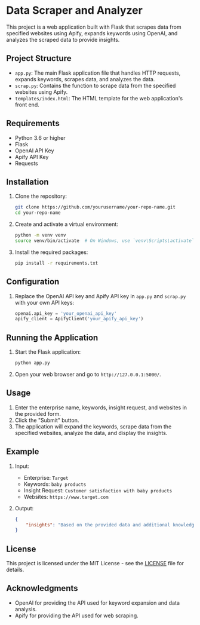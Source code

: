 # Data Scraper and Analyzer

This project is a web application built with Flask that scrapes data from specified websites using Apify, expands keywords using OpenAI, and analyzes the scraped data to provide insights.

## Project Structure

- `app.py`: The main Flask application file that handles HTTP requests, expands keywords, scrapes data, and analyzes the data.
- `scrap.py`: Contains the function to scrape data from the specified websites using Apify.
- `templates/index.html`: The HTML template for the web application's front end.

## Requirements

- Python 3.6 or higher
- Flask
- OpenAI API Key
- Apify API Key
- Requests

## Installation

1. Clone the repository:
    ```sh
    git clone https://github.com/yourusername/your-repo-name.git
    cd your-repo-name
    ```

2. Create and activate a virtual environment:
    ```sh
    python -m venv venv
    source venv/bin/activate  # On Windows, use `venv\Scripts\activate`
    ```

3. Install the required packages:
    ```sh
    pip install -r requirements.txt
    ```

## Configuration

1. Replace the OpenAI API key and Apify API key in `app.py` and `scrap.py` with your own API keys:
    ```python
    openai.api_key = 'your_openai_api_key'
    apify_client = ApifyClient('your_apify_api_key')
    ```

## Running the Application

1. Start the Flask application:
    ```sh
    python app.py
    ```

2. Open your web browser and go to `http://127.0.0.1:5000/`.

## Usage

1. Enter the enterprise name, keywords, insight request, and websites in the provided form.
2. Click the "Submit" button.
3. The application will expand the keywords, scrape data from the specified websites, analyze the data, and display the insights.

## Example

1. Input:
    - Enterprise: `Target`
    - Keywords: `baby products`
    - Insight Request: `Customer satisfaction with baby products`
    - Websites: `https://www.target.com`

2. Output:
    ```json
    {
        "insights": "Based on the provided data and additional knowledge, customers generally have a positive experience with Target's baby products. They appreciate the quality and variety offered. However, there are occasional complaints about the price and availability of certain items."
    }
    ```

## License

This project is licensed under the MIT License - see the [LICENSE](LICENSE) file for details.

## Acknowledgments

- OpenAI for providing the API used for keyword expansion and data analysis.
- Apify for providing the API used for web scraping.
